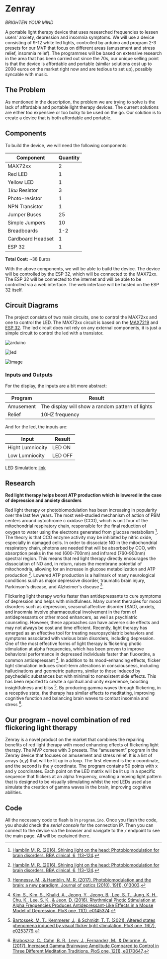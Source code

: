 # Zenray

*BRIGHTEN YOUR MIND*

A portable light therapy device that uses researched frequencies to lessen users' anxiety, depression and insomnia symptoms. We will use a device consisting of 9-12 white led lights, controlled by arduino and program 2-3 presets for our MVP that focus on different areas (amusement and stress relief, insomnia relief). The programmes will be based on extensive research in the area that has been carried out since the 70s, our unique selling point is that the device is affordable and portable (similar solutions cost up to 2000 euros on the market right now and are tedious to set up), possibly syncable with music.


## The Problem
As mentioned in the description, the problem we are trying to solve is the lack of affordable and portable light therapy devices. The current solutions are either too expensive or too bulky to be used on the go. Our solution is to create a device that is both affordable and portable.


## Components
To build the device, we will need the following components:

| Component           | Quantity |
|---------------------|----------|
| MAX72xx             | 2        |
| Red LED             | 1        |
| Yellow LED          | 1        |
| $1k\omega$ Resistor | 3        |
| Photo-resistor      | 1        |
| NPN Transistor      | 1        |
| Jumper Buses        | 25       |
| Simple Jumpers      | 10       |
| Breadboards         | 1-2      |
| Cardboard Headset   | 1        |
| ESP 32              | 1        |

**Total Cost:** ~38 Euros

With the above components, we will be able to build the device. The device will be controlled by the ESP 32, which will be connected to the MAX72xx. The ESP 32 will be connected to the internet and will be able to be controlled via a web interface. The web interface will be hosted on the ESP 32 itself.


## Circuit Diagrams
The project consists of two main circuits, one to control the MAX72xx and one to control the LED. The MAX72xx circuit is based on the [MAX7219](https://how2electronics.com/8x8-led-matrix-max7219-arduino/) and [ESP 32](https://www.espressif.com/sites/default/files/documentation/esp32_datasheet_en.pdf). The led circuit does not rely on any external components, it is just a simple circuit to control the led with a transistor.

![arduino](./circuit_ard.svg)

![led](./circuit_led.svg)

![image](https://github.com/velocitatem/zenray/assets/60182044/dd9fd5e1-eb9d-4f45-adbc-9ecf2432f154)


### Inputs and Outputs
For the display, the inputs are a bit more abstract:

| Program   | Result                                           |
|-----------|--------------------------------------------------|
| Amusement | The display will show a random pattern of lights |
| Relief    | 10HZ frequency                                   |

And for the led, the inputs are:

| Input            | Result  |
|------------------|---------|
| Hight Lumniocity | LED ON  |
| Low Lumniocity   | LED OFF |

LED Simulation: [link](https://www.tinkercad.com/things/hfVYoatWuRI?sharecode=ZBD9FycEfKoT8tPLrLQteGDT8PjNM_R2r0t22P-xDYU)


## Research

**Red light therapy helps boost ATP production which is lowered in the case of depression and anxiety disorders**

Red light therapy or photobiomodulation has been increasing in popularity over the last few years. The most well-studied mechanism of action of PBM centers around cytochrome c oxidase (CCO), which is unit four of the mitochondrial respiratory chain, responsible for the final reduction of oxygen to water using the electrons generated from glucose metabolism [^1^]. The theory is that CCO enzyme activity may be inhibited by nitric oxide, especially in damaged cells. In order to dissociate NO in the mitochondrial respiratory chain, photons are needed that will be absorbed by CCO, with absorption peaks in the red (600-700nm) and infrared (760-900nm) spectral region. This means that red light therapy directly encourages the dissociation of NO and, in return, raises the membrane potential of mitochondria, allowing for an increase in glucose metabolization and ATP production [^1^]. Lowered ATP production is a hallmark of many neurological conditions such as major depressive disorder, traumatic brain injury, Parkinson's disease, and Alzheimer's disease [^2^].

Flickering light therapy works faster than antidepressants to cure symptoms of depression and helps with mindfulness. Many current therapies for mood disorders such as depression, seasonal affective disorder (SAD), anxiety, and insomnia involve pharmaceutical involvement in the form of antidepressants or other mood enhancers, as well as psychiatric counseling. However, these approaches can have adverse side effects and may not always be cost and time efficient. Recently, light therapy has emerged as an effective tool for treating neuropsychiatric behaviors and symptoms associated with various brain disorders, including depression. One of the most effective forms of light therapy is flickering photic stimulation at alpha frequencies, which has been proven to improve behavioral performance in depressed individuals faster than fluoxetine, a common antidepressant [^3^]. In addition to its mood-enhancing effects, flicker light stimulation induces short-term alterations in consciousness, including hallucinations and geometric patterns, similar to those induced by psychedelic substances but with minimal to nonexistent side effects. This has been reported to create a spiritual and unity experience, boosting insightfulness and bliss [^4^]. By producing gamma waves through flickering, in a receptive state, the therapy has similar effects to meditating, improving cognitive function and balancing brain waves to combat insomnia and stress [^5^].

[^1^]: [Hamblin M. R. (2016). Shining light on the head: Photobiomodulation for brain disorders. BBA clinical, 6, 113–124](https://doi.org/10.1016/j.bbacli.2016.09.002).
[^2^]: [Hennessy, M., & Hamblin, M. R. (2017). Photobiomodulation and the brain: a new paradigm. Journal of optics (2010), 19(1), 013003](https://doi.org/10.1088/2040-8986/19/1/013003).
[^3^]: [Kim, S., Kim, S., Khalid, A., Jeong, Y., Jeong, B., Lee, S. T., Jung, K. H., Chu, K., Lee, S. K., & Jeon, D. (2016). Rhythmical Photic Stimulation at Alpha Frequencies Produces Antidepressant-Like Effects in a Mouse Model of Depression. PloS one, 11(1), e0145374](https://doi.org/10.1371/journal.pone.0145374).
[^4^]: [Bartossek, M. T., Kemmerer, J., & Schmidt, T. T. (2021). Altered states phenomena induced by visual flicker light stimulation. PloS one, 16(7), e0253779](https://doi.org/10.1371/journal.pone.0253779).
[^5^]: [Braboszcz, C., Cahn, B. R., Levy, J., Fernandez, M., & Delorme, A. (2017). Increased Gamma Brainwave Amplitude Compared to Control in Three Different Meditation Traditions. PloS one, 12(1), e0170647](https://doi.org/10.1371/journal.pone.0170647).

## Our program - novel combination of red flickering light therapy

Zenray is a novel product on the market that combines the repairing benefits of red light therapy with mood enhancing effects of flickering light therapy. The MVP comes with 3 presets. The “amusement” program in the Zenray device that focuses on amusement and stress relief. It is a list of arrays (x,y) that will be lit up in a loop. The first element is the x coordinate, and the second is the y coordinate. The program contains 50 points with x and y coordinates. Each point on the LED matrix will be lit up in a specific sequence that flickers at an alpha frequency, creating a moving light pattern that is designed to be visually stimulating whilst the red LEDs used also simulate the creation of gamma waves in the brain, improving cognitive abilities.


## Code

All the necessary code to flash is in `program.ino`. Once you flash the code, you should check the *serial console* for the connection IP. Then you can connect to the device via the browser and navigate to the `/` endpoint to see the main page. All will be explained there.
